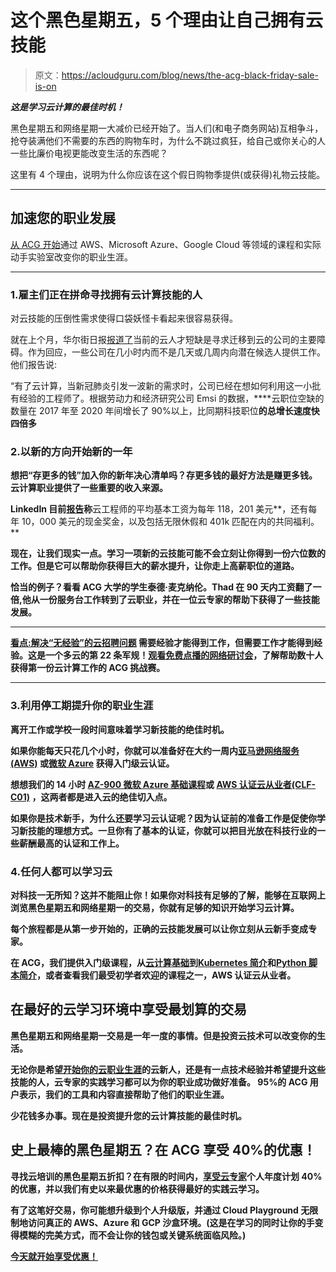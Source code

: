 # 这个黑色星期五，5 个理由让自己拥有云技能

> 原文：<https://acloudguru.com/blog/news/the-acg-black-friday-sale-is-on>

***这是学习云计算的最佳时机！***

黑色星期五和网络星期一大减价已经开始了。当人们(和电子商务网站)互相争斗，抢夺装满他们不需要的东西的购物车时，为什么不跳过疯狂，给自己或你关心的人一些比廉价电视更能改变生活的东西呢？

这里有 4 个理由，说明为什么你应该在这个假日购物季提供(或获得)礼物云技能。

* * *

## 加速您的职业发展

[从 ACG 开始](https://acloudguru.com/pricing)通过 AWS、Microsoft Azure、Google Cloud 等领域的课程和实际动手实验室改变你的职业生涯。

* * *

### 1.雇主们正在拼命寻找拥有云计算技能的人

对云技能的压倒性需求使得口袋妖怪卡看起来很容易获得。

就在上个月，华尔街日报[报道了](https://www.wsj.com/articles/lack-of-engineers-keeping-some-firms-out-of-the-cloud-11633512602)当前的云人才短缺是寻求迁移到云的公司的主要障碍。作为回应，一些公司在几小时内而不是几天或几周内向潜在候选人提供工作。他们报告说:

“有了云计算，当新冠肺炎引发一波新的需求时，公司已经在想如何利用这一小批有经验的工程师了。根据劳动力和经济研究公司 Emsi 的数据，****云职位空缺的数量在 2017 年至 2020 年间增长了 90%以上，比同期科技职位**的总增长速度快四倍多**

### **2.以新的方向开始新的一年**

**想把“存更多的钱”加入你的新年决心清单吗？存更多钱的最好方法是赚更多钱。云计算职业提供了一些重要的收入来源。**

**LinkedIn 目前[报告](https://www.indeed.com/career/cloud-engineer)称**云工程师的平均基本工资为每年 118，201 美元**，还有每年 10，000 美元的现金奖金，以及包括无限休假和 401k 匹配在内的共同福利。**

**现在，让我们现实一点。学习一项新的云技能可能不会立刻让你得到一份六位数的工作。但是它可以帮助你获得巨大的薪水提升，让你走上高薪职位的道路。**

**恰当的例子？看看 ACG 大学的学生泰德·麦克纳伦。Thad 在 90 天内工资翻了一倍,他从一份服务台工作转到了云职业，并在一位云专家的帮助下获得了一些技能发展。**

* * *

**[**看点:解决“无经验”的云招聘问题**](https://get.acloudguru.com/solving-no-experience-cloud-problem-webinar)
需要经验才能得到工作，但需要工作才能得到经验。这是一个多云的第 22 条军规！[观看免费点播的网络研讨会](https://get.acloudguru.com/solving-no-experience-cloud-problem-webinar)，了解帮助数十人获得第一份云计算工作的 ACG 挑战赛。**

* * *

### **3.利用停工期提升你的职业生涯**

**离开工作或学校一段时间意味着学习新技能的绝佳时机。**

**如果你能每天只花几个小时，**你就可以准备好在大约一周内[亚马逊网络服务(AWS)](https://acloudguru.com/blog/engineering/what-is-amazon-web-services-aws) 或[微软 Azure](https://acloudguru.com/blog/engineering/what-is-microsoft-azure) 获得入门级云认证**。**

**想想我们的 14 小时 [AZ-900 微软 Azure 基础课程](https://acloudguru.com/course/az-900-microsoft-azure-fundamentals)或 [AWS 认证云从业者(CLF-C01)](https://acloudguru.com/course/aws-certified-cloud-practitioner) ，这两者都是进入云的绝佳切入点。**

**如果你是技术新手，为什么还要学习云认证呢？因为认证前的准备工作是促使你学习新技能的理想方式。一旦你有了基本的认证，你就可以把目光放在科技行业的一些薪酬最高的认证和工作上。**

### **4.任何人都可以学习云**

**对科技一无所知？这并不能阻止你！如果你对科技有足够的了解，能够在互联网上浏览黑色星期五和网络星期一的交易，你就有足够的知识开始学习云计算。**

**每个旅程都是从第一步开始的，正确的云技能发展可以让你立刻从云新手变成专家。**

**在 ACG，我们提供入门级课程，从[云计算基础](https://acloudguru.com/course/cloud-computing-foundations)到[Kubernetes 简介](https://acloudguru.com/course/introduction-to-kubernetes)和[Python 脚本简介](https://acloudguru.com/course/introduction-to-python-scripting)，或者查看我们最受初学者欢迎的课程之一，AWS 认证云从业者。**

## **在最好的云学习环境中享受最划算的交易**

**黑色星期五和网络星期一交易是一年一度的事情。但是投资云技术可以改变你的生活。**

**无论你是希望[开始你的云职业生涯](https://acloudguru.com/blog/engineering/jump-start-your-cloud-career)的云新人，还是有一点技术经验并希望提升这些技能的人，云专家的实践学习都可以为你的职业成功做好准备。 **95%的 ACG 用户表示，我们的工具和内容直接帮助了他们的职业生涯。****

**少花钱多办事。现在是投资提升您的云计算技能的最佳时机。**

## **史上最棒的黑色星期五？在 ACG 享受 40%的优惠！**

**寻找云培训的黑色星期五折扣？在有限的时间内，[享受云专家](https://acloudguru.com/content/bf40-2021?utm_source=site&utm_medium=blogbyl&utm_campaign=2021_blackfriday)个人年度计划 40%的优惠，并以我们有史以来最优惠的价格获得最好的实践云学习。**

**有了这笔好交易，你可能想升级到个人升级版，并通过 Cloud Playground 无限制地访问真正的 AWS、Azure 和 GCP 沙盒环境。(这是在学习的同时让你的手变得模糊的完美方式，而不会让你的钱包或关键系统面临风险。)**

**[今天就开始享受优惠！](https://acloudguru.com/content/bf40-2021?utm_source=site&utm_medium=blogbyl&utm_campaign=2021_blackfriday)**